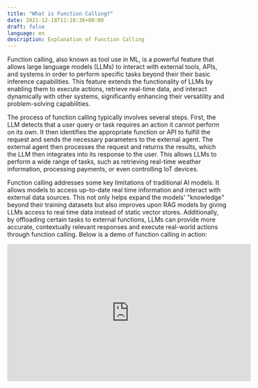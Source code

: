 ```yaml
---
title: "What is Function Calling?"
date: 2021-12-18T11:10:36+08:00
draft: false
language: en
description: Explanation of Function Calling
---
```


Function calling, also known as tool use in ML, is a powerful feature that allows large language models (LLMs) to interact with external tools, APIs, and systems in order to perform specific tasks beyond their their basic inference capabilities. This feature extends the functionality of LLMs by enabling them to execute actions, retrieve real-time data, and interact dynamically with other systems, significantly enhancing their versatility and problem-solving capabilities.

The process of function calling typically involves several steps. First, the LLM detects that a user query or task requires an action it cannot perform on its own. It then identifies the appropriate function or API to fulfill the request and sends the necessary parameters to the external agent. The external agent then processes the request and returns the results, which the LLM then integrates into its response to the user. This allows LLMs to perform a wide range of tasks, such as retrieving real-time weather information, processing payments, or even controlling IoT devices.

Function calling addresses some key limitations of traditional AI models. It allows models to access up-to-date real time information and interact with external data sources. This not only helps expand the models' "knowledge" beyond their training datasets but also improves upon RAG models by giving LLMs access to real time data instead of static vector stores. Additionally, by offloading certain tasks to external functions, LLMs can provide more accurate, contextually relevant responses and execute real-world actions through function calling. Below is a demo of function calling in action:

<iframe width="560" height="315" src="https://www.youtube.com/embed/giBQGr0V53I?si=_8xa79LF2Kscccn7" title="YouTube video player" frameborder="0" allow="accelerometer; autoplay; clipboard-write; encrypted-media; gyroscope; picture-in-picture; web-share" referrerpolicy="strict-origin-when-cross-origin" allowfullscreen></iframe>
